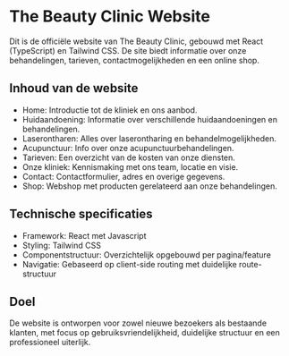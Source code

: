 # The Beauty Clinic Website

Dit is de officiële website van The Beauty Clinic, gebouwd met React (TypeScript) en Tailwind CSS. De site biedt informatie over onze behandelingen, tarieven, contactmogelijkheden en een online shop.

## Inhoud van de website

- Home: Introductie tot de kliniek en ons aanbod.
- Huidaandoening: Informatie over verschillende huidaandoeningen en behandelingen.
- Laserontharen: Alles over laserontharing en behandelmogelijkheden.
- Acupunctuur: Info over onze acupunctuurbehandelingen.
- Tarieven: Een overzicht van de kosten van onze diensten.
- Onze kliniek: Kennismaking met ons team, locatie en visie.
- Contact: Contactformulier, adres en overige gegevens.
- Shop: Webshop met producten gerelateerd aan onze behandelingen.

## Technische specificaties

- Framework: React met Javascript
- Styling: Tailwind CSS
- Componentstructuur: Overzichtelijk opgebouwd per pagina/feature
- Navigatie: Gebaseerd op client-side routing met duidelijke route-structuur

## Doel

De website is ontworpen voor zowel nieuwe bezoekers als bestaande klanten, met focus op gebruiksvriendelijkheid, duidelijke structuur en een professioneel uiterlijk.

